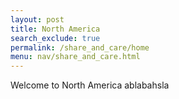 ```yaml
---
layout: post 
title: North America 
search_exclude: true
permalink: /share_and_care/home
menu: nav/share_and_care.html
---
```


Welcome to North America ablabahsla
